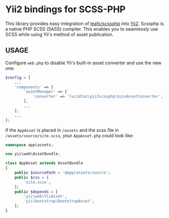 Yii2 bindings for SCSS-PHP
==========================

This library provides easy integration of
[leafo/scssphp](https://github.com/leafo/scssphp) into
[Yii2](https://github.com/yiisoft/yii2). Scssphp is a native PHP SCSS (SASS)
compiler. This enables you to seamlessly use SCSS while using Yii's method of
asset publication.

USAGE
-----

Configure `web.php` to disable Yii's built-in asset converter and use the new
one:

```php
$config = [
    ...
    'components' => [
        'assetManager' => [
            'converter' => 'lucidtaz\yii2scssphp\ScssAssetConverter',
        ],
        ...
    ],
    ...
];
```

If the `AppAsset` is placed in `/assets` and the scss file in
`/assets/source/site.scss`, your `AppAsset.php` could look like:

```php
namespace app\assets;

use yii\web\AssetBundle;

class AppAsset extends AssetBundle
{
    public $sourcePath = '@app/assets/source';
    public $css = [
        'site.scss',
    ];
    public $depends = [
        'yii\web\YiiAsset',
        'yii\bootstrap\BootstrapAsset',
    ];
}
```
